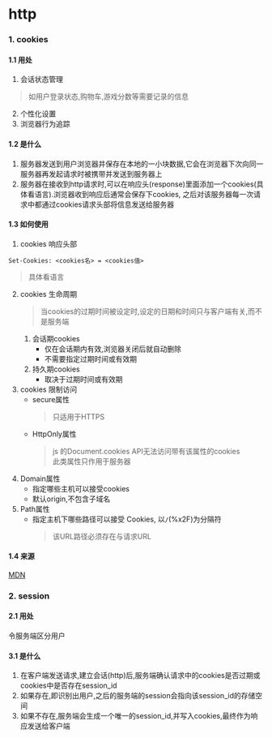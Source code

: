 # http
### 1. cookies
#### 1.1 用处
1. 会话状态管理
  > 如用户登录状态,购物车,游戏分数等需要记录的信息
2. 个性化设置
3. 浏览器行为追踪
#### 1.2 是什么
1. 服务器发送到用户浏览器并保存在本地的一小块数据,它会在浏览器下次向同一服务器再发起请求时被携带并发送到服务器上
2. 服务器在接收到http请求时,可以在响应头(response)里面添加一个cookies(具体看语言).浏览器收到响应后通常会保存下cookies, 之后对该服务器每一次请求中都通过cookies请求头部将信息发送给服务器

#### 1.3 如何使用
1. cookies 响应头部  
  ~~~
  Set-Cookies: <cookies名> = <cookies值>
  ~~~
  > 具体看语言
2. cookies 生命周期
    > 当cookies的过期时间被设定时,设定的日期和时间只与客户端有关,而不是服务端
    1. 会话期cookies
        * 仅在会话期内有效,浏览器关闭后就自动删除
        * 不需要指定过期时间或有效期
    2. 持久期cookies
        * 取决于过期时间或有效期
3. cookies 限制访问
    * secure属性
      > 只适用于HTTPS
    * HttpOnly属性
      > js 的Document.cookies API无法访问带有该属性的cookies  
      > 此类属性只作用于服务器
4. Domain属性
    * 指定哪些主机可以接受cookies
    * 默认origin,不包含子域名
5. Path属性
    * 指定主机下哪些路径可以接受 Cookies, 以`/`(%x2F)为分隔符
      > 该URL路径必须存在与请求URL
#### 1.4 来源
[MDN](https://developer.mozilla.org/zh-CN/docs/Web/HTTP/Cookies)

### 2. session
#### 2.1 用处
令服务端区分用户
#### 3.1 是什么
1. 在客户端发送请求,建立会话(http)后,服务端确认请求中的cookies是否过期或cookies中是否存在session_id
2. 如果存在,即识别出用户,之后的服务端的session会指向该session_id的存储空间
3. 如果不存在,服务端会生成一个唯一的session_id,并写入cookies,最终作为响应发送给客户端
